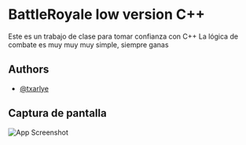 
# BattleRoyale low version C++

Este es un trabajo de clase para tomar confianza con C++
La lógica de combate es muy muy muy simple, siempre ganas


## Authors

- [@txarlye](https://www.github.com/txarlye)


## Captura de pantalla

![App Screenshot](https://i.imgur.com/RU2A7A6.jpg)

